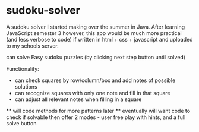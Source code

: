 # sudoku-solver
A sudoku solver I started making over the summer in Java.
After learning JavaScript semester 3 however, this app would be much more practical (and less verbose to code) if written 
in html + css + javascript and uploaded to my schools server.

can solve Easy sudoku puzzles (by clicking next step button until solved)

Functionality:
- can check squares by row/column/box and add notes of possible solutions
- can recognize squares with only one note and fill in that square
- can adjust all relevant notes when filling in a square

** will code methods for more patterns later
** eventually will want code to check if solvable then offer 2 modes - user free play with hints, and a full solve button
